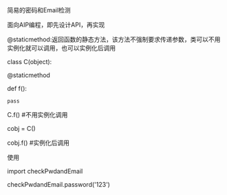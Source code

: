 简易的密码和Email检测

面向AIP编程，即先设计API，再实现

@staticmethod:返回函数的静态方法，该方法不强制要求传递参数，类可以不用实例化就可以调用，也可以实例化后调用

class C(object):

  @staticmethod
  
  def f():
  
    pass
    
  
C.f()     #不用实例化调用

cobj = C()

cobj.f()  #实例化后调用

使用

import checkPwdandEmail

checkPwdandEmail.password('123')
